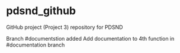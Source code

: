 # pdsnd_github
GitHub project (Project 3) repository for PDSND

Branch #documentstion added 
Add documentation to 4th function in #documentation branch 
